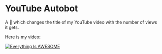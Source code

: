 # YouTube Autobot
 A 🤖  which changes the title of my YouTube video with the number of views it gets.

 Here is my video:
 
 [![Everything Is AWESOME](https://i9.ytimg.com/vi/JWWlfK7X__g/mq3.jpg?sqp=CJib1_QF&rs=AOn4CLCvI1UEwGaGj8SvL9qr1Xo4cD3cpw)](https://www.youtube.com/watch?v=JWWlfK7X__g "Everything Is AWESOME")
